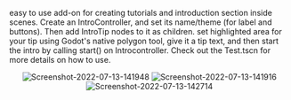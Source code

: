 
easy to use add-on for creating tutorials and introduction section inside scenes.
Create an IntroController, and set its name/theme (for label and buttons). Then add IntroTip nodes to it as children. set highlighted area for your tip using Godot's native polygon tool, give it a tip text, and then start the intro by calling start() on Introcontroller.
Check out the Test.tscn for more details on how to use.
<br/>
<div align="center">
<img src="https://i.ibb.co/MkyYRzV/Screenshot-2022-07-13-141948.png" alt="Screenshot-2022-07-13-141948" border="0" />
<img src="https://i.ibb.co/sgvHv2V/Screenshot-2022-07-13-141916.png" alt="Screenshot-2022-07-13-141916" border="0" />
<img src="https://i.ibb.co/DYXG2XQ/Screenshot-2022-07-13-142714.png" alt="Screenshot-2022-07-13-142714" border="0" />
</div>

